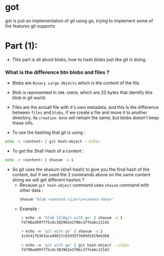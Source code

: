 # got
got is just an implementation of git using go, trying to implement some of the features git supports

# Part (1):
- This part is all about blobs, how to hash blobs just like git is doing.
### What is the difference btn blobs and files ? 
- Blobs are `Binary Large Objects` which is the content of the file.
- Blob is represented in `SHA-1HASH`, which are 20 bytes that identify this blob in git world.
- Files are the actuall file with it's own metadata, and this is the difference between `files` and `blobs`, if we create a file and move it to another directory, its `creation date` will remain the same, but blobs doesn't keep these info.

- To use the hashing that git is using : 
```bash
echo -n <content> | git hash-object --stdin
```

- To get the Sha1-Hash of a content : 
```bash
echo -n <content> | shasum -a 1
```

- So git uses the shasum (sha1-hash) to give you the final hash of the content, but if we used the 2 commands above on the same content string we will get different hashes ? 
    - Because `git hash-object` command uses `shasum` command with other data : 
        ```bash
        shasum "blob <content-size>\o<conent-data>"
        ```
    - Example : 
    ```bash
        > echo -n 'blob 11\0git with go' | shasum -a 1
        fd790ad99ff75c6c383962e2f0bc1ffeabc22142  -
                    
        > echo -n 'git with go' | shasum -a 1         
        1cd141fb363aca49017c83d35f3609d1819eb3b0  -
                    
        > echo -n 'git with go' | git hash-object --stdin                                                 
        fd790ad99ff75c6c383962e2f0bc1ffeabc22142
    ```